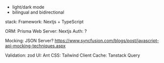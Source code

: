 - light/dark mode
- bilingual and bidirectional


stack:
Framework: Nextjs + TypeScript

ORM: Prisma
Web Server: Nextjs
Auth: ?

Mocking: JSON Server? https://www.syncfusion.com/blogs/post/javascript-api-mocking-techniques.aspx

Validation: zod
UI: Ant
CSS: Tailwind
Client Cache: Tanstack Query
